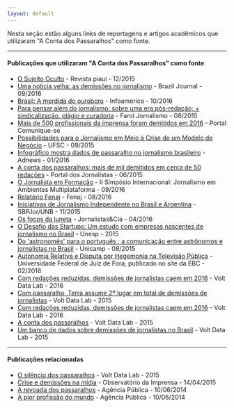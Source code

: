 ```yaml
---
layout: default
---
```


Nesta seção estão alguns links de reportagens e artigos acadêmicos que utilizaram "A Conta dos Passaralhos" como fonte.

---

#### Publicações que utilizaram "A Conta dos Passaralhos" como fonte

- [O Sujeito Oculto](http://piaui.folha.uol.com.br/materia/o-sujeito-oculto/) - Revista piauí - 12/2015
- [Uma notícia velha: as demissões no jornalismo](http://bit.ly/2oy2cis) - Brazil Journal - 09/2016
- [Brasil: A mordida do ouroboro](http://www.infoamerica.org/icr/n10/blotta.pdf) - Infoamerica - 10/2016
- [Para pensar além do jornalismo: sobre uma era pós-redação; + sindicalização, plágio e curadoria](http://bit.ly/2oyeqHP) - Farol Jornalismo - 08/2015
- [Mais de 500 profissionais da imprensa foram demitidos em 2016](http://bit.ly/2oy5rXf) - Portal Comunique-se
- [Possibilidades para o Jornalismo em Meio à Crise de um Modelo de Negócio](http://bit.ly/2oyexDf) - UFSC - 09/2015
- [Infográfico mostra dados de passaralho no jornalismo brasileiro](http://bit.ly/2oycqzl) - Adnews - 01/2016
- [A conta dos passaralhos: mais de mil demitidos em cerca de 50 redações](http://bit.ly/2oy4e2i) - Portal dos Jornalistas - 06/2015
- [O Jornalista em Formação](http://bit.ly/2oy6g2h) - II Simpósio Internacional: Jornalismo em Ambientes Multiplataforma - 09/2016
- [Relatório Fenaj](http://fenaj.org.br/wp-content/uploads/2014/12/ata37cnj.pdf) - Fenaj - 08/2016
- [Iniciativas de Jornalismo Independente no Brasil e Argentina](http://bit.ly/2oyfyv3) - SBPJor/UNB - 11/2015
- [Os focos da luneta](http://bit.ly/2oy9G58) - Jornalistas&Cia - 04/2016
- [O Desafio das Startups: Um estudo com empresas nascentes de jornalismo no Brasil](http://bit.ly/2oy9t21) - Unesp - 2015
- [Do 'astronomês' para o português : a comunicação entre astrônomos e jornalistas no Brasil](http://bit.ly/2oyawPr) - Unicamp - 08/2015
- [Autonomia Relativa e Disputa por Hegemonia na Televisão Pública](http://bit.ly/2oxW4qE) - Universidade Federal de Juiz de Fora, publicado no site da EBC - 02/2016
- [Com redações reduzidas, demissões de jornalistas caem em 2016](http://bit.ly/2oy7879) - Volt Data Lab - 2016
- [Com passaralho, Terra assume 2º lugar em total de demissões de jornalistas](http://bit.ly/1KTbfkG) - Volt Data Lab - 2015
- [Com redações reduzidas, demissões de jornalistas caem em 2016](http://bit.ly/2cEcFbj) - Volt Data Lab - 2016
- [A conta dos passaralhos](http://bit.ly/2cIQxeQ) - Volt Data Lab - 2015
- [Um banco de dados sobre demissões de jornalistas no Brasil](http://bit.ly/1E6tdLq) - Volt Data Lab - 2015

---

#### Publicações relacionadas

- [O silêncio dos passaralhos](http://bit.ly/2cIR54p) - Volt Data Lab - 2015
- [Crise e demissões na mídia](http://observatoriodaimprensa.com.br/imprensa-em-questao/crise-e-demissoes-na-midia/) - Observatório da Imprensa - 14/04/2015
- [A revoada dos passaralhos](http://apublica.org/2013/06/revoada-dos-passaralhos/) - Agência Pública - 10/06/2014
- [A pior profissão do mundo](http://apublica.org/2013/06/pior-profissao-mundo/) - Agência Pública - 10/06/2014
